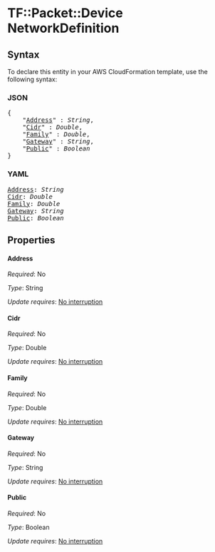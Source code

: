 # TF::Packet::Device NetworkDefinition

## Syntax

To declare this entity in your AWS CloudFormation template, use the following syntax:

### JSON

<pre>
{
    "<a href="#address" title="Address">Address</a>" : <i>String</i>,
    "<a href="#cidr" title="Cidr">Cidr</a>" : <i>Double</i>,
    "<a href="#family" title="Family">Family</a>" : <i>Double</i>,
    "<a href="#gateway" title="Gateway">Gateway</a>" : <i>String</i>,
    "<a href="#public" title="Public">Public</a>" : <i>Boolean</i>
}
</pre>

### YAML

<pre>
<a href="#address" title="Address">Address</a>: <i>String</i>
<a href="#cidr" title="Cidr">Cidr</a>: <i>Double</i>
<a href="#family" title="Family">Family</a>: <i>Double</i>
<a href="#gateway" title="Gateway">Gateway</a>: <i>String</i>
<a href="#public" title="Public">Public</a>: <i>Boolean</i>
</pre>

## Properties

#### Address

_Required_: No

_Type_: String

_Update requires_: [No interruption](https://docs.aws.amazon.com/AWSCloudFormation/latest/UserGuide/using-cfn-updating-stacks-update-behaviors.html#update-no-interrupt)

#### Cidr

_Required_: No

_Type_: Double

_Update requires_: [No interruption](https://docs.aws.amazon.com/AWSCloudFormation/latest/UserGuide/using-cfn-updating-stacks-update-behaviors.html#update-no-interrupt)

#### Family

_Required_: No

_Type_: Double

_Update requires_: [No interruption](https://docs.aws.amazon.com/AWSCloudFormation/latest/UserGuide/using-cfn-updating-stacks-update-behaviors.html#update-no-interrupt)

#### Gateway

_Required_: No

_Type_: String

_Update requires_: [No interruption](https://docs.aws.amazon.com/AWSCloudFormation/latest/UserGuide/using-cfn-updating-stacks-update-behaviors.html#update-no-interrupt)

#### Public

_Required_: No

_Type_: Boolean

_Update requires_: [No interruption](https://docs.aws.amazon.com/AWSCloudFormation/latest/UserGuide/using-cfn-updating-stacks-update-behaviors.html#update-no-interrupt)

